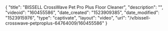 {
    "title": "BISSELL CrossWave Pet Pro Plus Floor Cleaner",
    "description": "",
    "videoid": "160455586",
    "date_created": "1523909385",
    "date_modified": "1523915976",
    "type": "captivate",
    "layout": "video",
    "url": "\/v\/bissell-crosswave-petproplus-64764009\/160455586"
}